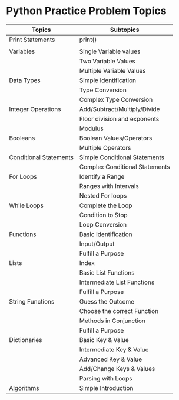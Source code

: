 # Python Practice Problem Topics
 
|     Topics                        | Subtopics                                                            |
| --------------------------------- | -------------------------------------------------------------------- |
| Print Statements                  | print()                                                              |
|                                   | 
| Variables                         | Single Variable values                                               |
|                                   | Two Variable Values                                                  |
|                                   | Multiple Variable Values                                             |
| Data Types                        | Simple Identification                                                | 
|                                   | Type Conversion                                                      |
|                                   | Complex Type Conversion                                              |
| Integer Operations                | Add/Subtract/Multiply/Divide                                         |
|                                   | Floor division and exponents                                         |
|                                   | Modulus                                                              |
| Booleans                          | Boolean Values/Operators                                             |
|                                   | Multiple Operators                                                   |
| Conditional Statements            | Simple Conditional Statements                                        |
|                                   | Complex Conditional Statements                                       |
| For Loops                         | Identify a Range                                                     |
|                                   | Ranges with Intervals                                                |
|                                   | Nested For loops                                                     |
| While Loops                       | Complete the Loop                                                    |
|                                   | Condition to Stop                                                    |
|                                   | Loop Conversion                                                      |
| Functions                         | Basic Identification                                                 |
|                                   | Input/Output                                                         |
|                                   | Fulfill a Purpose                                                    |
| Lists                             | Index                                                                |
|                                   | Basic List Functions                                                 |
|                                   | Intermediate List Functions                                          |
|                                   | Fulfill a Purpose                                                    |
| String Functions                  | Guess the Outcome                                                    |
|                                   | Choose the correct Function                                          |
|                                   | Methods in Conjunction                                               |
|                                   | Fulfill a Purpose                                                    |
| Dictionaries                      | Basic Key & Value                                                    |
|                                   | Intermediate Key & Value                                             |
|                                   | Advanced Key & Value                                                 |
|                                   | Add/Change Keys & Values                                             |
|                                   | Parsing with Loops                                                   |
| Algorithms                        | Simple Introduction                                                  |
